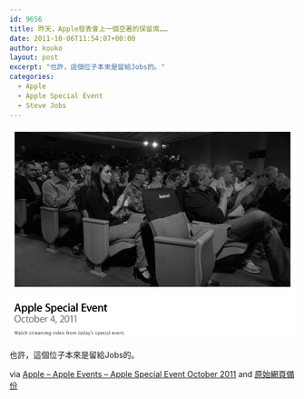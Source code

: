 ```yaml
---
id: 9656
title: 昨天，Apple發表會上一個空著的保留席……
date: 2011-10-06T11:54:07+00:00
author: kouko
layout: post
excerpt: "也許，這個位子本來是留給Jobs的。"
categories:
  - Apple
  - Apple Special Event
  - Steve Jobs
---
```

<img title="Apple Special Event October 4 iPhoen 4S Reserve Seat.png" src="/img/2011-10-06-apple-special-event-october-4-iphoen-4s-reserve-seat/Apple-Special-Event-October-4-iPhoen-4S-Reserve-Seat.png"  alt="Apple Special Event October 4 iPhoen 4S Reserve Seat" />

也許，這個位子本來是留給Jobs的。


via [Apple &#8211; Apple Events &#8211; Apple Special Event October 2011](http://events.apple.com.edgesuite.net/11piuhbvdlbkvoih10/event/index.html) and <a href="http://whiteappleer.tw/wp-content/uploads/2011/10/Apple-Special-Event-October-4-iPhoen-4S-Reserve-Seat-full.png" rel="lightbox9656">原始網頁備份</a>
